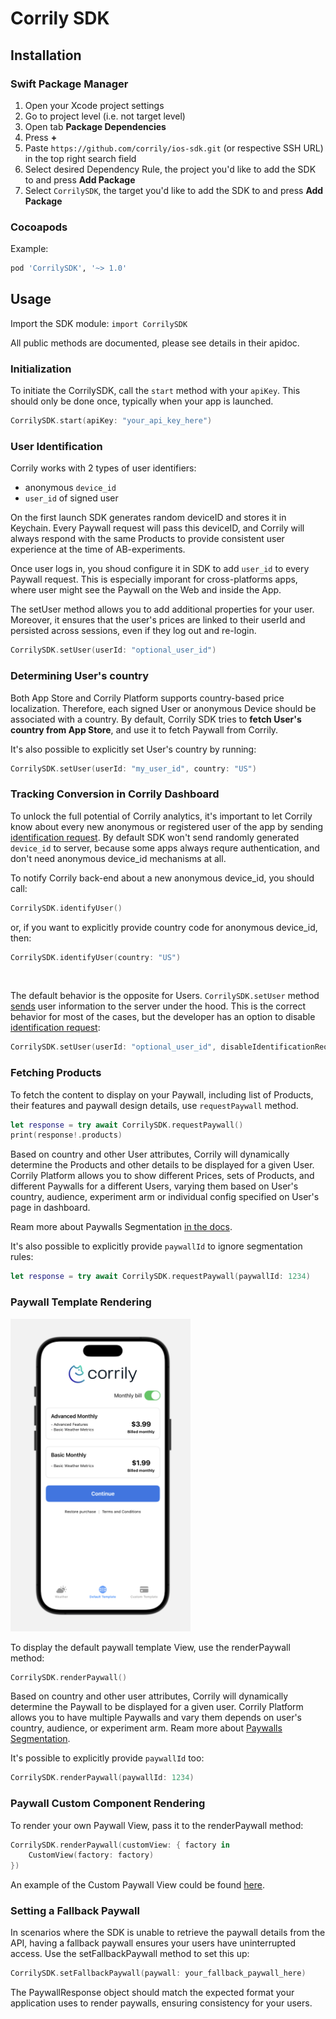 # Corrily SDK

## Installation

### Swift Package Manager

1. Open your Xcode project settings
2. Go to project level (i.e. not target level)
3. Open tab **Package Dependencies**
4. Press **+**
5. Paste `https://github.com/corrily/ios-sdk.git` (or respective SSH URL) in the top right search field
6. Select desired Dependency Rule, the project you'd like to add the SDK to and press **Add Package**
7. Select `CorrilySDK`, the target you'd like to add the SDK to and press **Add Package**

### Cocoapods

Example:

```ruby
pod 'CorrilySDK', '~> 1.0'
```

## Usage

Import the SDK module: `import CorrilySDK`

All public methods are documented, please see details in their apidoc.

### Initialization

To initiate the CorrilySDK, call the `start` method with your `apiKey`. This should only be done once, typically when your app is launched.

```swift
CorrilySDK.start(apiKey: "your_api_key_here")
```

### User Identification

Corrily works with 2 types of user identifiers:
- anonymous `device_id`
- `user_id` of signed user 

On the first launch SDK generates random deviceID and stores it in Keychain. Every Paywall request will pass this deviceID, and Corrily will always respond with the same Products to provide consistent user experience at the time of AB-experiments.

Once user logs in, you shoud configure it in SDK to add `user_id` to every Paywall request. This is especially imporant for cross-platforms apps, where user might see the Paywall on the Web and inside the App.

The setUser method allows you to add additional properties for your user. Moreover, it ensures that the user's prices are linked to their userId and persisted across sessions, even if they log out and re-login.

```swift
CorrilySDK.setUser(userId: "optional_user_id")
```

### Determining User's country

Both App Store and Corrily Platform supports country-based price localization. Therefore, each signed User or anonymous Device should be associated with a country.
By default, Corrily SDK tries to **fetch User's country from App Store**, and use it to fetch Paywall from Corrily.

It's also possible to explicitly set User's country by running:
```swift
CorrilySDK.setUser(userId: "my_user_id", country: "US")
```

### Tracking Conversion in Corrily Dashboard

To unlock the full potential of Corrily analytics, it's important to let Corrily know about every new anonymous or registered user of the app by sending [identification request](https://docs.corrily.com/api-reference/set-user-characteristics). By default SDK won't send randomly generated `device_id` to server, because some apps always requre authentication, and don't need anonymous device_id mechanisms at all.

To notify Corrily back-end about a new anonymous device_id, you should call:
```swift
CorrilySDK.identifyUser()
```

or, if you want to explicitly provide country code for anonymous device_id, then:
```swift
CorrilySDK.identifyUser(country: "US")
```

<br>

The default behavior is the opposite for Users. `CorrilySDK.setUser` method [sends](https://docs.corrily.com/api-reference/set-user-characteristics) user information to the server under the hood. This is the correct behavior for most of the cases, but the developer has an option to disable [identification request](https://docs.corrily.com/api-reference/set-user-characteristics):
```swift
CorrilySDK.setUser(userId: "optional_user_id", disableIdentificationRequest: true)
```

### Fetching Products

To fetch the content to display on your Paywall, including list of Products, their features and paywall design details, use `requestPaywall` method.

```swift
let response = try await CorrilySDK.requestPaywall()
print(response!.products)
```

Based on country and other User attributes, Corrily will dynamically determine the Products and other details to be displayed for a given User.
Corrily Platform allows you to show different Prices, sets of Products, and different Paywalls for a different Users,
varying them based on User's country, audience, experiment arm or individual config specified on User's page in dashboard.

Ream more about Paywalls Segmentation [in the docs](https://docs.corrily.com/paywall-builder/configure#segmentation-rules-for-paywalls).

It's also possible to explicitly provide `paywallId` to ignore segmentation rules:
```swift
let response = try await CorrilySDK.requestPaywall(paywallId: 1234)
```


### Paywall Template Rendering
<img src="https://github.com/corrily/ios-sdk/blob/main/docs/paywall_01.png?raw=true" alt="Corrily Paywall Template" style="max-height: 500px;">

To display the default paywall template View, use the renderPaywall method:
```swift
CorrilySDK.renderPaywall()
```

Based on country and other user attributes, Corrily will dynamically determine the Paywall to be displayed for a given user. Corrily Platform allows you to have multiple Paywalls and vary them depends on user's country, audience, or experiment arm. Ream more about [Paywalls Segmentation](https://docs.corrily.com/paywall-builder/configure#segmentation-rules-for-paywalls).

It's possible to explicitly provide `paywallId` too:
```swift
CorrilySDK.renderPaywall(paywallId: 1234)
```

### Paywall Custom Component Rendering

To render your own Paywall View, pass it to the renderPaywall method:
```swift
CorrilySDK.renderPaywall(customView: { factory in
    CustomView(factory: factory)
})
```
An example of the Custom Paywall View could be found [here](./Example/Corrily/Corrily/CustomView.swift).

### Setting a Fallback Paywall
In scenarios where the SDK is unable to retrieve the paywall details from the API, having a fallback paywall ensures your users have uninterrupted access. Use the setFallbackPaywall method to set this up:
```swift
CorrilySDK.setFallbackPaywall(paywall: your_fallback_paywall_here)
```
The PaywallResponse object should match the expected format your application uses to render paywalls, ensuring consistency for your users.
